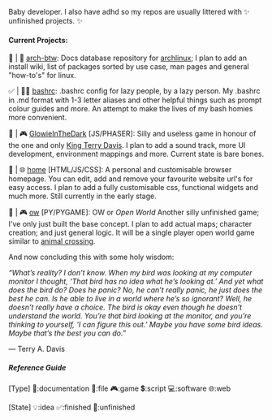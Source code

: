 Baby developer. I also have adhd so my repos are usually littered with ✨ unfinished projects. ✨

#### Current Projects:

🚧 | 📓 [arch-btw](https://github.com/l0vemimi/arch-btw): Docs database repository for [archlinux](https://archlinux.org/); I plan to add an install wiki, list of packages sorted by use case, man pages and general "how-to's" for linux.

✅ | 📄💲 [bashrc](https://github.com/l0vemimi/bashrc): .bashrc config for lazy people, by a lazy person. My .bashrc in .md format with 1-3 letter aliases and other helpful things such as prompt colour guides and more. An attempt to make the lives of my bash homies more convenient.

🚧 | 🎮 [GlowieInTheDark](https://github.com/l0vemimi/GlowieInTheDark) [JS/PHASER]: Silly and useless game in honour of the one and only [King Terry Davis](https://youtu.be/moAFmM_XYJI?feature=shared). I plan to add a sound track, more UI development, environment mappings and more. Current state is bare bones. 

🚧 | 🌐 [home](https://github.com/l0vemimi/home) [HTML/JS/CSS]: A personal and customisable browser homepage. You can edit, add and remove your favourite website url's for easy access. I plan to add a fully customisable  css, functional widgets and much more. Still currently in the early stage.

🚧 | 🎮 [ow](https://github.com/l0vemimi/ow) [PY/PYGAME]: OW or *Open World* Another silly unfinished game; I've only just built the base concept. I plan to add actual maps; character creation; and just general logic. It will be a single player open world game similar to [animal crossing](https://en.wikipedia.org/wiki/Animal_Crossing). 

And now concluding this with some holy wisdom:

*“What’s reality? I don’t know. When my bird was looking at my computer monitor I thought, ‘That bird has no idea what he’s looking at.’ And yet what does the bird do? Does he panic? No, he can’t really panic, he just does the best he can. Is he able to live in a world where he’s so ignorant? Well, he doesn’t really have a choice. The bird is okay even though he doesn’t understand the world. You’re that bird looking at the monitor, and you’re thinking to yourself, ‘I can figure this out.’ Maybe you have some bird ideas. Maybe that’s the best you can do.”*

― Terry A. Davis 

##### Reference Guide

[Type]
📓:documentation
📄:file
🎮:game
💲:script
💻:software
🌐:web

[State]
💡:idea
✅:finished
🚧:unfinished

